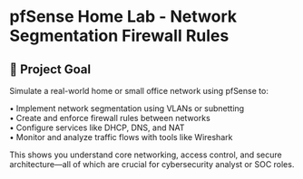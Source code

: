 # pfSense Home Lab - Network Segmentation Firewall Rules

## 🎯 Project Goal
Simulate a real-world home or small office network using pfSense to:

• Implement network segmentation using VLANs or subnetting                                                                                                                                                                                         
• Create and enforce firewall rules between networks                                                                                                                                                   
• Configure services like DHCP, DNS, and NAT                                                                                                                                                   
• Monitor and analyze traffic flows with tools like Wireshark                                                                                                                                                   

This shows you understand core networking, access control, and secure architecture—all of which are crucial for cybersecurity analyst or SOC roles.
